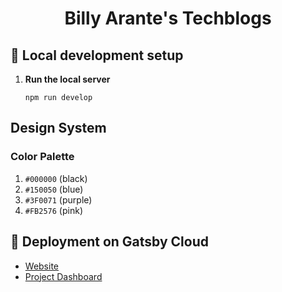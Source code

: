 <h1 align="center">Billy Arante's Techblogs</h1>

## 🚀 Local development setup

1.  **Run the local server**

    ```shell
    npm run develop
    ```

## Design System

### Color Palette

1. `#000000` (black)
2. `#150050` (blue)
3. `#3F0071` (purple)
4. `#FB2576` (pink)

## 🚀 Deployment on Gatsby Cloud

- [Website](https://techblogs.gatsbyjs.io)
- [Project Dashboard](https://www.gatsbyjs.com/dashboard/a2157af2-a03c-4d29-bdc4-434b61e6eb35/sites/515af8ff-8e08-44df-95ed-72a7c63c5724/deploys)

